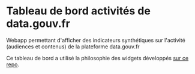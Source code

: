 # Tableau de bord activités de data.gouv.fr

Webapp permettant d'afficher des indicateurs synthétiques sur l'activité (audiences et contenus) de la plateforme data.gouv.fr

Ce tableau de bord a utilisé la philosophie des widgets développés [sur ce repo](https://github.com/etalab/dashboard-widgets-template).

